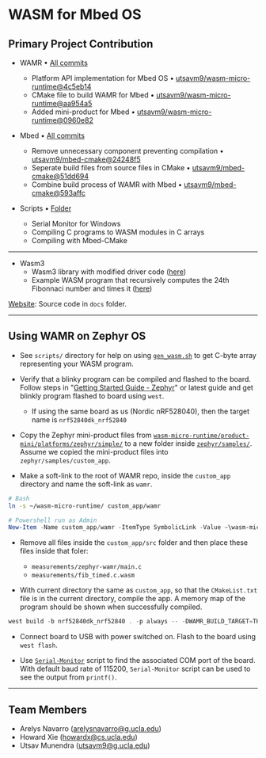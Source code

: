 # WASM for Mbed OS

## Primary Project Contribution

* WAMR • [All commits](https://github.com/utsavm9/wasm-micro-runtime/commits/main)
    - Platform API implementation for Mbed OS • [utsavm9/wasm-micro-runtime@4c5eb14](https://github.com/utsavm9/wasm-micro-runtime/commit/4c5eb14a19ed769b355fad0a6c27cde671ef651b)
    - CMake file to build WAMR for Mbed • [utsavm9/wasm-micro-runtime@aa954a5](https://github.com/utsavm9/wasm-micro-runtime/commit/aa954a53672d4598da960b0095f413ae5b8401ca)
    - Added mini-product for Mbed • [utsavm9/wasm-micro-runtime@0960e82](https://github.com/utsavm9/wasm-micro-runtime/commit/0960e82db2be30b741f5c83e7a57ea9056b2ab59)

* Mbed • [All commits](https://github.com/utsavm9/mbed-cmake/commits/)
    - Remove unnecessary component preventing compilation • [utsavm9/mbed-cmake@24248f5](https://github.com/utsavm9/mbed-cmake/commit/24248f530840f414eb3405bc08a8ba0c85e2d0d5)
    - Seperate build files from source files in CMake • [utsavm9/mbed-cmake@51dd694](https://github.com/utsavm9/mbed-cmake/commit/51dd6941c25823d37ab1cbfc058c262d5419bbbd)
    - Combine build process of WAMR with Mbed  • [utsavm9/mbed-cmake@593affc](https://github.com/utsavm9/mbed-cmake/commit/593affc7f67a8019b80f595165eadf4d72de6c05)

* Scripts • [Folder](https://github.com/utsavm9/wasm-for-arduino-mbed/tree/main/scripts)
    - Serial Monitor for Windows
    - Compiling C programs to WASM modules in C arrays
    - Compiling with Mbed-CMake
---

* Wasm3
    - Wasm3 library with modified driver code ([here](https://github.com/utsavm9/wasm-for-arduino-mbed/tree/main/wasm3-arduino/examples_pio/wasm_fibonnaci_timing))
    - Example WASM program that recursively computes the 24th Fibonnaci number and times it ([here](https://github.com/utsavm9/wasm-for-arduino-mbed/tree/main/wasm3-arduino/wasm_apps/cpp))


[Website](https://utsavm9.github.io/wasm-for-arduino-mbed/): Source code in `docs` folder.

---

## Using WAMR on Zephyr OS

* See `scripts/` directory for help on using [`gen_wasm.sh`](https://github.com/utsavm9/wasm-for-arduino-mbed/blob/main/scripts/gen_wasm.sh) to get C-byte array representing your WASM program.

* Verify that a blinky program can be compiled and flashed to the board. Follow steps in "[Getting Started Guide - Zephyr](https://docs.zephyrproject.org/latest/getting_started/index.html)" or latest guide and get blinkly program flashed to board using `west`.
    - If using the same board as us (Nordic nRF528040), then the target name is `nrf52840dk_nrf52840`

* Copy the Zephyr mini-product files from [`
wasm-micro-runtime/product-mini/platforms/zephyr/simple/
`](https://github.com/bytecodealliance/wasm-micro-runtime/tree/main/product-mini/platforms/zephyr/simple) to a new folder inside [`zephyr/samples/`](https://github.com/zephyrproject-rtos/zephyr/tree/master/samples). Assume we copied the mini-product files into `zephyr/samples/custom_app`.

* Make a soft-link to the root of WAMR repo, inside the `custom_app` directory and name the soft-link as `wamr`.
```bash
# Bash
ln -s ~/wasm-micro-runtime/ custom_app/wamr
```
```powershell
# Powershell run as Admin
New-Item -Name custom_app/wamr -ItemType SymbolicLink -Value ~\wasm-micro-runtime\
```

* Remove all files inside the `custom_app/src` folder and then place these files inside that foler:
    - `measurements/zephyr-wamr/main.c`
    - `measurements/fib_timed.c.wasm`

* With current directory the same as `custom_app`, so that the `CMakeList.txt` file is in the current directory, compile the app. A memory map of the program should be shown when successfully compiled.
```powershell
west build -b nrf52840dk_nrf52840 . -p always -- -DWAMR_BUILD_TARGET=THUMB -DWAMR_BUILD_AOT=0
```

* Connect board to USB with power switched on. Flash to the board using `west flash`. 

* Use [`Serial-Monitor`](https://github.com/utsavm9/wasm-for-arduino-mbed/blob/main/scripts/serial.ps1) script to find the associated COM port of the board. With default baud rate of 115200, `Serial-Monitor` script can be used to see the output from `printf()`.

---

## Team Members

-   Arelys Navarro (arelysnavarro@g.ucla.edu)
-   Howard Xie (howardx@cs.ucla.edu)
-   Utsav Munendra (utsavm9@g.ucla.edu)
